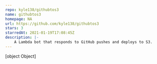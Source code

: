```yaml
---
repo: kyle138/githubtos3
name: githubtos3
homepage: NA
url: https://github.com/kyle138/githubtos3
stars: 3
starredAt: 2021-01-19T17:08:45Z
description: |-
    A Lambda bot that responds to GitHub pushes and deploys to S3.
---
```


[object Object]
